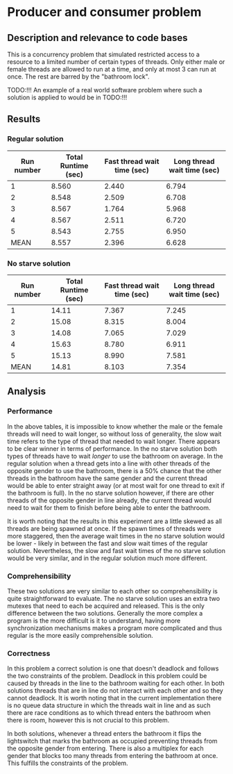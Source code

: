 # Producer and consumer problem

## Description and relevance to code bases
This is a concurrency problem that simulated restricted access to a resource to a limited number of certain types of threads. Only either male or female threads are allowed to run at a time, and only at most 3 can run at once. The rest are barred by the "bathroom lock".

TODO:!!! An example of a real world software problem where such a solution is applied to would be in TODO:!!!

## Results

### Regular solution

| Run number | Total Runtime (sec) | Fast thread wait time (sec) | Long thread wait time (sec)|
|------------|---------------------|-----------------------------|----------------------------|
| 1          | 8.560               | 2.440                       | 6.794                      |
| 2          | 8.548               | 2.509                       | 6.708                      |
| 3          | 8.567               | 1.764                       | 5.968                      |
| 4          | 8.567               | 2.511                       | 6.720                      |
| 5          | 8.543               | 2.755                       | 6.950                      |
| MEAN       | 8.557               | 2.396                       | 6.628                      |

### No starve solution

| Run number | Total Runtime (sec) | Fast thread wait time (sec) | Long thread wait time (sec)|
|------------|---------------------|-----------------------------|----------------------------|
| 1          | 14.11               | 7.367                       | 7.245                      |
| 2          | 15.08               | 8.315                       | 8.004                      |
| 3          | 14.08               | 7.065                       | 7.029                      |
| 4          | 15.63               | 8.780                       | 6.911                      |
| 5          | 15.13               | 8.990                       | 7.581                      |
| MEAN       | 14.81               | 8.103                       | 7.354                      |

## Analysis

### Performance

In the above tables, it is impossible to know whether the male or the female threads will need to wait longer, so without loss of generality, the slow wait time refers to the type of thread that needed to wait longer. There appears to be clear winner in terms of performance. In the no starve solution both types of threads have to wait _longer_ to use the bathroom on average. In the regular solution when a thread gets into a line with other threads of the opposite gender to use the bathroom, there is a 50% chance that the other threads in the bathroom have the same gender and the current thread would be able to enter straight away (or at most wait for one thread to exit if the bathroom is full). In the no starve solution however, if there are other threads of the opposite gender in line already, the current thread would need to wait for them to finish before being able to enter the bathroom.

It is worth noting that the results in this experiment are a little skewed as all threads are being spawned at once. If the spawn times of threads were more staggered, then the average wait times in the no starve solution would be lower - likely in between the fast and slow wait times of the regular solution. Nevertheless, the slow and fast wait times of the no starve solution would be very similar, and in the regular solution much more different.

### Comprehensibility
These two solutions are very similar to each other so comprehensibility is quite straightforward to evaluate. The no starve solution uses an extra two mutexes that need to each be acquired and released. This is the only difference between the two solutions. Generally the more complex a program is the more difficult is it to understand, having more synchronization mechanisms makes a program more complicated and thus regular is the more easily comprehensible solution.

### Correctness
In this problem a correct solution is one that doesn't deadlock and follows the two constraints of the problem. Deadlock in this problem could be caused by threads in the line to the bathroom waiting for each other. In both solutions threads that are in line do not interact with each other and so they cannot deadlock. It is worth noting that in the current implementation there is no queue data structure in which the threads wait in line and as such there are race conditions as to which thread enters the bathroom when there is room, however this is not crucial to this problem.

In both solutions, whenever a thread enters the bathroom it flips the lightswitch that marks the bathroom as occupied preventing threads from the opposite gender from entering. There is also a multiplex for each gender that blocks too many threads from entering the bathroom at once. This fulfills the constraints of the problem.